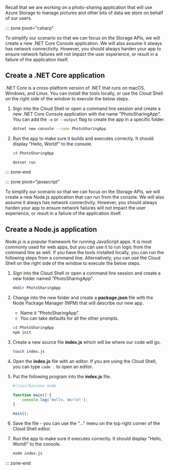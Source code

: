 Recall that we are working on a photo-sharing application that will use Azure Storage to manage pictures and other bits of data we store on behalf of our users.

::: zone pivot="csharp"

To simplify our scenario so that we can focus on the Storage APIs, we will create a new .NET Core Console application. We will also assume it always has network connectivity. However, you should always harden your app to ensure network failures will not impact the user experience, or result in a failure of the application itself.

## Create a .NET Core application

.NET Core is a cross-platform version of .NET that runs on macOS, Windows, and Linux. You can install the tools locally, or use the Cloud Shell on the right side of the window to execute the below steps. 

1. Sign into the Cloud Shell or open a command line session and create a new .NET Core Console application with the name "PhotoSharingApp". You can add the `-o` or `--output` flag to create the app in a specific folder.

    ```bash
    dotnet new console --name PhotoSharingApp
    ```

1. Run the app to make sure it builds and executes correctly. It should display "Hello, World!" to the console.

    ```bash
    cd PhotoSharingApp
    
    dotnet run
    ```
::: zone-end

::: zone pivot="javascript"

To simplify our scenario so that we can focus on the Storage APIs, we will create a new Node.js application that can run from the console. We will also assume it always has network connectivity. However, you should always harden your app to ensure network failures will not impact the user experience, or result in a failure of the application itself.

## Create a Node.js application

Node.js is a popular framework for running JavaScript apps. It is most commonly used for web apps, but you can use it to run logic from the command line as well. If you have the tools installed locally, you can run the following steps from a command line. Alternatively, you can use the Cloud Shell on the right side of the window to execute the below steps.

1. Sign into the Cloud Shell or open a command line session and create a new folder named "PhotoSharingApp".

    ```bash
    mkdir PhotoSharingApp
    ```

1. Change into the new folder and create a **package.json** file with the Node Package Manager (NPM) that will describe our new app.
    - Name it "PhotoSharingApp".
    - You can take defaults for all the other prompts.

    ```bash
    cd PhotoSharingApp
    npm init
    ```

1. Create a new source file **index.js** which will be where our code will go.

    ```bash
    touch index.js
    ```

1. Open the **index.js** file with an editor. If you are using the Cloud Shell, you can type `code .` to open an editor.

1. Put the following program into the **index.js** file.

    ```javascript
    #!/usr/bin/env node
    
    function main() {
        console.log('Hello, World!');
    }
    
    main();
    ```
1. Save the file - you can use the "..." menu on the top right corner of the Cloud Shell editor.

1. Run the app to make sure it executes correctly. It should display "Hello, World!" to the console.

    ```bash
    node index.js
    ```

::: zone-end